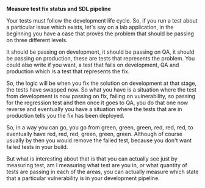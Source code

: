 **Measure test fix status and SDL pipeline**

Your tests must follow the development life cycle. So, if you run a test about a particular issue which exists, let's say on a lab application, in the beginning you have a case that proves the problem that should be passing on three different levels.

It should be passing on development, it should be passing on QA, it should be passing on production, these are tests that represents the problem. You could also write if you want, a test that fails on development, QA and production which is a test that represents the fix. 

So, the logic will be when you fix the solution on development at that stage, the tests have swapped now. So what you have is a situation where the test from development is now passing on fix, failing on vulnerability, so passing for the regression test and then once it goes to QA, you do that one now reverse and eventually you have a situation where the tests that are in production tells you the fix has been deployed.

So, in a way you can go, you go from green, green, green, red, red, red, to eventually have red, red, red, green, green, green. Although of course usually by then you would remove the failed test, because you don't want failed tests in your build. 

But what is interesting about that is that you can actually see just by measuring test, am I measuring what test are you in, or what quantity of tests are passing in each of the areas, you can actually measure which state that a particular vulnerability is in your development pipeline.